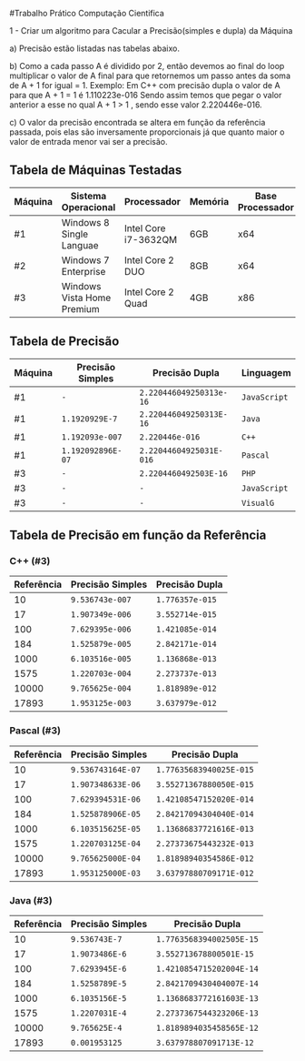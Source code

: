 #Trabalho Prático Computação Cientifica

1 -  Criar um algoritmo para Cacular a Precisão(simples e dupla) da Máquina

  a) Precisão estão listadas nas tabelas abaixo.
  
  b) Como a cada passo A é dividido por 2, então devemos ao final do loop multiplicar o valor de A final para que retornemos um passo antes da soma de A + 1 for igual = 1.
  Exemplo:
	Em C++ com precisão dupla o valor de A para que A + 1 = 1 é 1.110223e-016
	Sendo assim temos que pegar o valor anterior a esse no qual A + 1 > 1 , sendo esse valor 2.220446e-016.
	
  c) O valor da precisão encontrada se altera em função da referência passada, pois elas são inversamente proporcionais já que quanto maior o valor de entrada menor vai ser a precisão.
  

## Tabela de Máquinas Testadas
Máquina | Sistema Operacional        | Processador          | Memória | Base Processador
---     | ---                        | ---                  | ---     | ---
#1      | Windows 8 Single Languae   | Intel Core i7-3632QM | 6GB     | x64
#2      | Windows 7 Enterprise       | Intel Core 2 DUO     | 8GB     | x64
#3      | Windows Vista Home Premium | Intel Core 2 Quad    | 4GB     | x86

## Tabela de Precisão

Máquina | Precisão Simples        | Precisão Dupla          | Linguagem
---     | ---                     | ---                     | ---
#1      | `-`                     | `2.220446049250313e-16` | `JavaScript`
#1      | `1.1920929E-7`          | `2.220446049250313E-16` | `Java`
#1      | `1.192093e-007`         | `2.220446e-016`         | `C++`
#1      | `1.192092896E-07`       | `2.22044604925031E-016` | `Pascal`
#3      | `-`                     | `2.2204460492503E-16`   | `PHP`
#3      | `-`                     | `-`                     | `JavaScript`
#3      | `-`                     | `-`                     | `VisualG`

## Tabela de Precisão em função da Referência

### C++ (#3)

Referência | Precisão Simples | Precisão Dupla 
---        | ---              | ---            
10         | `9.536743e-007`  | `1.776357e-015`
17         | `1.907349e-006`  | `3.552714e-015`
100        | `7.629395e-006`  | `1.421085e-014`
184        | `1.525879e-005`  | `2.842171e-014`
1000       | `6.103516e-005`  | `1.136868e-013`
1575       | `1.220703e-004`  | `2.273737e-013`
10000      | `9.765625e-004`  | `1.818989e-012`
17893      | `1.953125e-003`  | `3.637979e-012`

### Pascal (#3)

Referência | Precisão Simples  | Precisão Dupla 
---        | ---               | ---            
10         | `9.536743164E-07` | `1.77635683940025E-015`
17         | `1.907348633E-06` | `3.55271367880050E-015`
100        | `7.629394531E-06` | `1.42108547152020E-014`
184        | `1.525878906E-05` | `2.84217094304040E-014`
1000       | `6.103515625E-05` | `1.13686837721616E-013`
1575       | `1.220703125E-04` | `2.27373675443232E-013`
10000      | `9.765625000E-04` | `1.81898940354586E-012`
17893      | `1.953125000E-03` | `3.63797880709171E-012`

### Java (#3)

Referência | Precisão Simples | Precisão Dupla 
---        | ---              | ---            
10         | `9.536743E-7`    | `1.7763568394002505E-15`
17         | `1.9073486E-6`   | `3.552713678800501E-15`
100        | `7.6293945E-6`   | `1.4210854715202004E-14`
184        | `1.5258789E-5`   | `2.8421709430404007E-14`
1000       | `6.1035156E-5`   | `1.1368683772161603E-13`
1575       | `1.2207031E-4`   | `2.2737367544323206E-13`
10000      | `9.765625E-4`    | `1.8189894035458565E-12`
17893      | `0.001953125`    | `3.637978807091713E-12`
